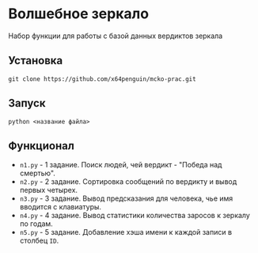 # Волшебное зеркало
Набор функции для работы с базой данных вердиктов зеркала

## Установка
`git clone https://github.com/x64penguin/mcko-prac.git`

## Запуск
`python <название файла>`

## Функционал
- `n1.py` - 1 задание. Поиск людей, чей вердикт - "Победа над смертью".
- `n2.py` - 2 задание. Сортировка сообщений по вердикту и вывод первых четырех.
- `n3.py` - 3 задание. Вывод предсказания для человека, чье имя вводится с клавиатуры.
- `n4.py` - 4 задание. Вывод статистики количества заросов к зеркалу по годам.
- `n5.py` - 5 задание. Добавление хэша имени к каждой записи в столбец `ID`.